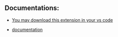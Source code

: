 ## Documentations:
 - [You may download this extension in your vs code](https://marketplace.visualstudio.com/items?itemName=kunalg.library-documentation-cpp)
  
  - [documentation](https://en.cppreference.com/w/)
  
